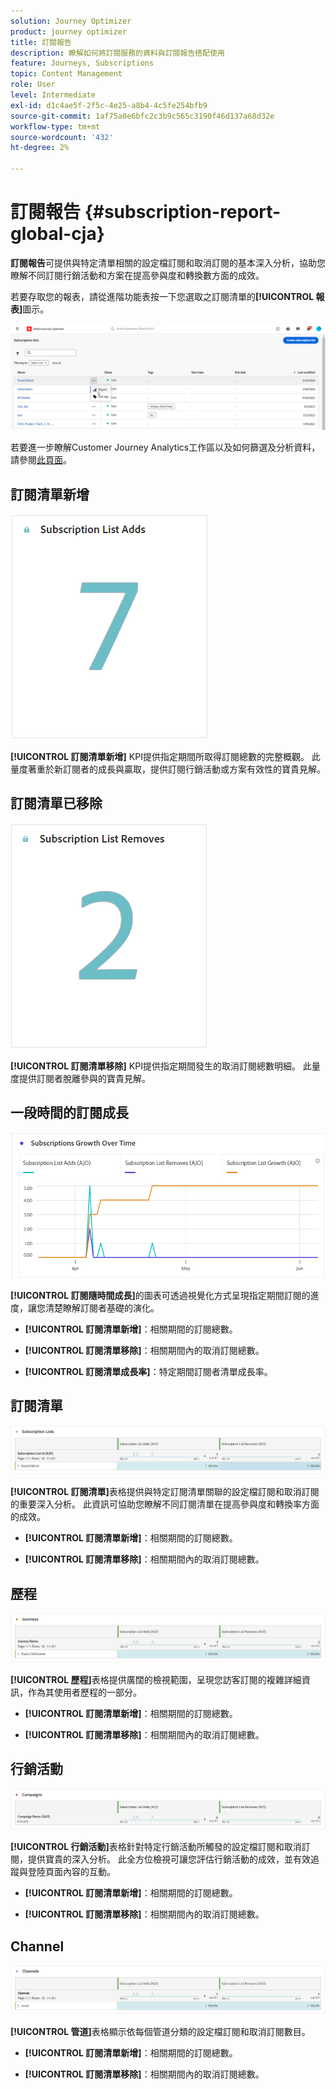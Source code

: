 ```yaml
---
solution: Journey Optimizer
product: journey optimizer
title: 訂閱報告
description: 瞭解如何將訂閱服務的資料與訂閱報告搭配使用
feature: Journeys, Subscriptions
topic: Content Management
role: User
level: Intermediate
exl-id: d1c4ae5f-2f5c-4e25-a8b4-4c5fe254bfb9
source-git-commit: 1af75a0e6bfc2c3b9c565c3190f46d137a68d32e
workflow-type: tm+mt
source-wordcount: '432'
ht-degree: 2%

---
```


# 訂閱報告 {#subscription-report-global-cja}

**訂閱報告**&#x200B;可提供與特定清單相關的設定檔訂閱和取消訂閱的基本深入分析，協助您瞭解不同訂閱行銷活動和方案在提高參與度和轉換數方面的成效。

若要存取您的報表，請從進階功能表按一下您選取之訂閱清單的&#x200B;**[!UICONTROL 報表]**&#x200B;圖示。

![](assets/cja-sub-access.png)

若要進一步瞭解Customer Journey Analytics工作區以及如何篩選及分析資料，請參閱[此頁面](https://experienceleague.adobe.com/en/docs/analytics-platform/using/cja-workspace/home)。

## 訂閱清單新增

![](assets/cja-sub-add.png)

**[!UICONTROL 訂閱清單新增]** KPI提供指定期間所取得訂閱總數的完整概觀。 此量度著重於新訂閱者的成長與贏取，提供訂閱行銷活動或方案有效性的寶貴見解。

## 訂閱清單已移除

![](assets/cja-sub-add-remove.png)

**[!UICONTROL 訂閱清單移除]** KPI提供指定期間發生的取消訂閱總數明細。 此量度提供訂閱者脫離參與的寶貴見解。

## 一段時間的訂閱成長

![](assets/cja-sub-growth.png)

**[!UICONTROL 訂閱隨時間成長]**&#x200B;的圖表可透過視覺化方式呈現指定期間訂閱的進度，讓您清楚瞭解訂閱者基礎的演化。

* **[!UICONTROL 訂閱清單新增]**：相關期間的訂閱總數。

* **[!UICONTROL 訂閱清單移除]**：相關期間內的取消訂閱總數。

* **[!UICONTROL 訂閱清單成長率]**：特定期間訂閱者清單成長率。

## 訂閱清單

![](assets/cja-sub-lists.png)

**[!UICONTROL 訂閱清單]**&#x200B;表格提供與特定訂閱清單關聯的設定檔訂閱和取消訂閱的重要深入分析。 此資訊可協助您瞭解不同訂閱清單在提高參與度和轉換率方面的成效。

* **[!UICONTROL 訂閱清單新增]**：相關期間的訂閱總數。

* **[!UICONTROL 訂閱清單移除]**：相關期間內的取消訂閱總數。

## 歷程

![](assets/cja-sub-journeys.png)

**[!UICONTROL 歷程]**&#x200B;表格提供廣闊的檢視範圍，呈現您訪客訂閱的複雜詳細資訊，作為其使用者歷程的一部分。

* **[!UICONTROL 訂閱清單新增]**：相關期間的訂閱總數。

* **[!UICONTROL 訂閱清單移除]**：相關期間內的取消訂閱總數。

## 行銷活動

![](assets/cja-sub-campaigns.png)

**[!UICONTROL 行銷活動]**&#x200B;表格針對特定行銷活動所觸發的設定檔訂閱和取消訂閱，提供寶貴的深入分析。 此全方位檢視可讓您評估行銷活動的成效，並有效追蹤與登陸頁面內容的互動。

* **[!UICONTROL 訂閱清單新增]**：相關期間的訂閱總數。

* **[!UICONTROL 訂閱清單移除]**：相關期間內的取消訂閱總數。

## Channel

![](assets/cja-sub-channels.png)

**[!UICONTROL 管道]**&#x200B;表格顯示依每個管道分類的設定檔訂閱和取消訂閱數目。

* **[!UICONTROL 訂閱清單新增]**：相關期間的訂閱總數。

* **[!UICONTROL 訂閱清單移除]**：相關期間內的取消訂閱總數。
